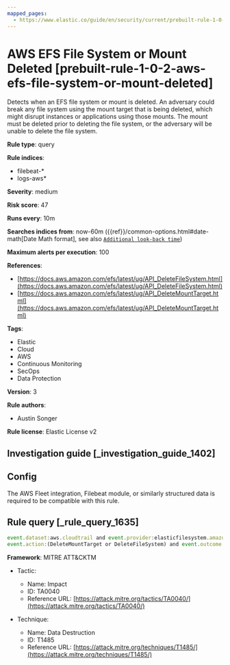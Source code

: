 ```yaml
---
mapped_pages:
  - https://www.elastic.co/guide/en/security/current/prebuilt-rule-1-0-2-aws-efs-file-system-or-mount-deleted.html
---
```


# AWS EFS File System or Mount Deleted [prebuilt-rule-1-0-2-aws-efs-file-system-or-mount-deleted]

Detects when an EFS file system or mount is deleted. An adversary could break any file system using the mount target that is being deleted, which might disrupt instances or applications using those mounts. The mount must be deleted prior to deleting the file system, or the adversary will be unable to delete the file system.

**Rule type**: query

**Rule indices**:

* filebeat-*
* logs-aws*

**Severity**: medium

**Risk score**: 47

**Runs every**: 10m

**Searches indices from**: now-60m ({{ref}}/common-options.html#date-math[Date Math format], see also [`Additional look-back time`](docs-content://solutions/security/detect-and-alert/create-detection-rule.md#rule-schedule))

**Maximum alerts per execution**: 100

**References**:

* [https://docs.aws.amazon.com/efs/latest/ug/API_DeleteFileSystem.html](https://docs.aws.amazon.com/efs/latest/ug/API_DeleteFileSystem.html)
* [https://docs.aws.amazon.com/efs/latest/ug/API_DeleteMountTarget.html](https://docs.aws.amazon.com/efs/latest/ug/API_DeleteMountTarget.html)

**Tags**:

* Elastic
* Cloud
* AWS
* Continuous Monitoring
* SecOps
* Data Protection

**Version**: 3

**Rule authors**:

* Austin Songer

**Rule license**: Elastic License v2

## Investigation guide [_investigation_guide_1402]

## Config

The AWS Fleet integration, Filebeat module, or similarly structured data is required to be compatible with this rule.

## Rule query [_rule_query_1635]

```js
event.dataset:aws.cloudtrail and event.provider:elasticfilesystem.amazonaws.com and
event.action:(DeleteMountTarget or DeleteFileSystem) and event.outcome:success
```

**Framework**: MITRE ATT&CKTM

* Tactic:

    * Name: Impact
    * ID: TA0040
    * Reference URL: [https://attack.mitre.org/tactics/TA0040/](https://attack.mitre.org/tactics/TA0040/)

* Technique:

    * Name: Data Destruction
    * ID: T1485
    * Reference URL: [https://attack.mitre.org/techniques/T1485/](https://attack.mitre.org/techniques/T1485/)



